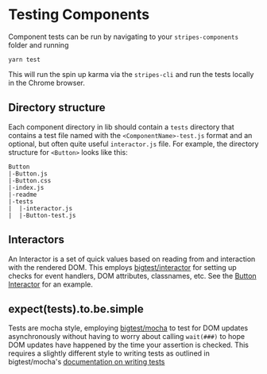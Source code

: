 # Testing Components

Component tests can be run by navigating to your `stripes-components` folder and running
```
yarn test
```
This will run the spin up karma via the `stripes-cli` and run the tests locally in the Chrome browser.

## Directory structure
Each component directory in lib should contain a `tests` directory that contains a test file named with the `<ComponentName>-test.js` format and an optional, but often quite useful `interactor.js` file. For example, the directory structure for `<Button>` looks like this:
```
Button
|-Button.js
|-Button.css
|-index.js
|-readme
|-tests
|  |-interactor.js
|  |-Button-test.js
```
## Interactors
An Interactor is a set of quick values based on reading from and interaction with the rendered DOM. This employs [bigtest/interactor](https://github.com/bigtestjs/interactor) for setting up checks for event handlers, DOM attributes, classnames, etc.
See the [Button Interactor](lib/Button/tests/interactor.js) for an example.

## expect(tests).to.be.simple
Tests are mocha style, employing [bigtest/mocha](https://github.com/bigtestjs/mocha) to test for DOM updates asynchronously without having to worry about calling `wait(###)` to hope DOM updates have happened by the time your assertion is checked.
This requires a slightly different style to writing tests as outlined in bigtest/mocha's [documentation on writing tests](https://github.com/bigtestjs/mocha#writing-tests)
